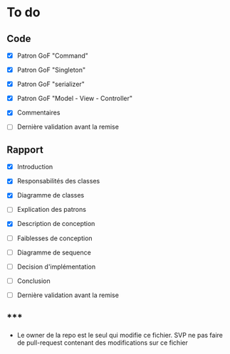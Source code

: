 # To do

## Code

- [X] Patron GoF "Command"
- [X] Patron GoF "Singleton"
- [X] Patron GoF "serializer"
- [X] Patron GoF "Model - View - Controller"
- [X] Commentaires
- [ ] Dernière validation avant la remise




## Rapport

- [X] Introduction
- [X] Responsabilités des classes
- [X] Diagramme de classes
- [ ] Explication des patrons
- [X] Description de conception
- [ ] Faiblesses de conception
- [ ] Diagramme de sequence
- [ ] Decision d'implémentation
- [ ] Conclusion
- [ ] Dernière validation avant la remise





##  ***

- Le owner de la repo est le seul qui modifie ce fichier. SVP ne pas faire de pull-request contenant des modifications sur ce fichier
